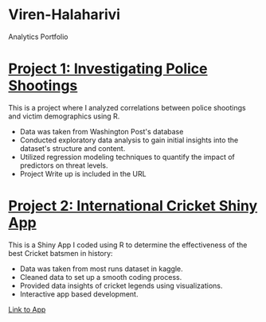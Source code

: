 # Viren-Halaharivi
Analytics Portfolio

# [Project 1: Investigating Police Shootings](url)
This is a project where I analyzed correlations between police shootings and victim demographics using R. 

* Data was taken from Washington Post's database
* Conducted exploratory data analysis to gain initial insights into the dataset's structure and content.
* Utilized regression modeling techniques to quantify the impact of predictors on threat levels.
* Project Write up is included in the URL


# [Project 2: International Cricket Shiny App](url)
This is a Shiny App I coded using R to determine the effectiveness of the best Cricket batsmen in history:

* Data was taken from most runs dataset in kaggle.
* Cleaned data to set up a smooth coding process.
* Provided data insights of cricket legends using visualizations.
* Interactive app based development.

[Link to App](http://127.0.0.1:5529/)
  


